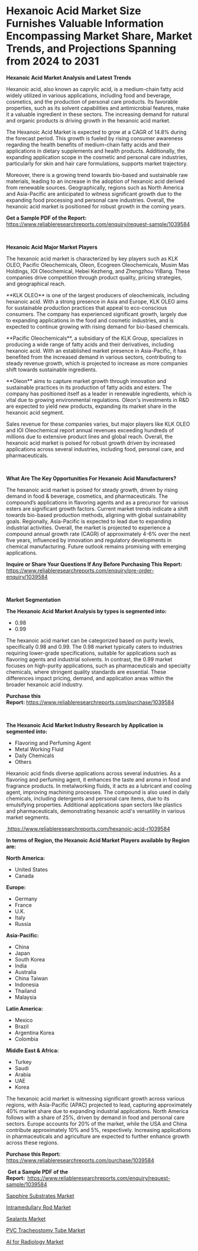 <p><h1>Hexanoic Acid Market Size Furnishes Valuable Information Encompassing Market Share, Market Trends, and Projections Spanning from 2024 to 2031</h1></p><p><strong>Hexanoic Acid Market Analysis and Latest Trends</strong></p>
<p><p>Hexanoic acid, also known as caprylic acid, is a medium-chain fatty acid widely utilized in various applications, including food and beverage, cosmetics, and the production of personal care products. Its favorable properties, such as its solvent capabilities and antimicrobial features, make it a valuable ingredient in these sectors. The increasing demand for natural and organic products is driving growth in the hexanoic acid market.</p><p>The Hexanoic Acid Market is expected to grow at a CAGR of 14.8% during the forecast period. This growth is fueled by rising consumer awareness regarding the health benefits of medium-chain fatty acids and their applications in dietary supplements and health products. Additionally, the expanding application scope in the cosmetic and personal care industries, particularly for skin and hair care formulations, supports market trajectory.</p><p>Moreover, there is a growing trend towards bio-based and sustainable raw materials, leading to an increase in the adoption of hexanoic acid derived from renewable sources. Geographically, regions such as North America and Asia-Pacific are anticipated to witness significant growth due to the expanding food processing and personal care industries. Overall, the hexanoic acid market is positioned for robust growth in the coming years.</p></p>
<p><strong>Get a Sample PDF of the Report:&nbsp;</strong> <a href="https://www.reliableresearchreports.com/enquiry/request-sample/1039584?utm_campaign=7&utm_medium=2&utm_source=Github&utm_content=ia&utm_term=07112024&utm_id=hexanoic-acid">https://www.reliableresearchreports.com/enquiry/request-sample/1039584</a></p>
<p>&nbsp;</p>
<p><strong>Hexanoic Acid Major Market Players</strong></p>
<p><p>The hexanoic acid market is characterized by key players such as KLK OLEO, Pacific Oleochemicals, Oleon, Ecogreen Oleochemicals, Musim Mas Holdings, IOI Oleochemical, Hebei Kezheng, and Zhengzhou YiBang. These companies drive competition through product quality, pricing strategies, and geographical reach.</p><p>**KLK OLEO** is one of the largest producers of oleochemicals, including hexanoic acid. With a strong presence in Asia and Europe, KLK OLEO aims for sustainable production practices that appeal to eco-conscious consumers. The company has experienced significant growth, largely due to expanding applications in the food and cosmetic industries, and is expected to continue growing with rising demand for bio-based chemicals.</p><p>**Pacific Oleochemicals**, a subsidiary of the KLK Group, specializes in producing a wide range of fatty acids and their derivatives, including hexanoic acid. With an established market presence in Asia-Pacific, it has benefited from the increased demand in various sectors, contributing to steady revenue growth, which is projected to increase as more companies shift towards sustainable ingredients.</p><p>**Oleon** aims to capture market growth through innovation and sustainable practices in its production of fatty acids and esters. The company has positioned itself as a leader in renewable ingredients, which is vital due to growing environmental regulations. Oleon's investments in R&D are expected to yield new products, expanding its market share in the hexanoic acid segment.</p><p>Sales revenue for these companies varies, but major players like KLK OLEO and IOI Oleochemical report annual revenues exceeding hundreds of millions due to extensive product lines and global reach. Overall, the hexanoic acid market is poised for robust growth driven by increased applications across several industries, including food, personal care, and pharmaceuticals.</p></p>
<p>&nbsp;</p>
<p><strong>What Are The Key Opportunities For Hexanoic Acid Manufacturers?</strong></p>
<p><p>The hexanoic acid market is poised for steady growth, driven by rising demand in food & beverage, cosmetics, and pharmaceuticals. The compound’s applications in flavoring agents and as a precursor for various esters are significant growth factors. Current market trends indicate a shift towards bio-based production methods, aligning with global sustainability goals. Regionally, Asia-Pacific is expected to lead due to expanding industrial activities. Overall, the market is projected to experience a compound annual growth rate (CAGR) of approximately 4-6% over the next five years, influenced by innovation and regulatory developments in chemical manufacturing. Future outlook remains promising with emerging applications.</p></p>
<p><strong>Inquire or Share Your Questions If Any Before Purchasing This Report:</strong> <a href="https://www.reliableresearchreports.com/enquiry/pre-order-enquiry/1039584?utm_campaign=7&utm_medium=2&utm_source=Github&utm_content=ia&utm_term=07112024&utm_id=hexanoic-acid">https://www.reliableresearchreports.com/enquiry/pre-order-enquiry/1039584</a></p>
<p>&nbsp;</p>
<p><strong>Market Segmentation</strong></p>
<p><strong>The Hexanoic Acid Market Analysis by types is segmented into:</strong></p>
<p><ul><li>0.98</li><li>0.99</li></ul></p>
<p><p>The hexanoic acid market can be categorized based on purity levels, specifically 0.98 and 0.99. The 0.98 market typically caters to industries requiring lower-grade specifications, suitable for applications such as flavoring agents and industrial solvents. In contrast, the 0.99 market focuses on high-purity applications, such as pharmaceuticals and specialty chemicals, where stringent quality standards are essential. These differences impact pricing, demand, and application areas within the broader hexanoic acid industry.</p></p>
<p><strong>Purchase this Report:&nbsp;</strong><a href="https://www.reliableresearchreports.com/purchase/1039584?utm_campaign=7&utm_medium=2&utm_source=Github&utm_content=ia&utm_term=07112024&utm_id=hexanoic-acid">https://www.reliableresearchreports.com/purchase/1039584</a></p>
<p>&nbsp;</p>
<p><strong>The Hexanoic Acid Market Industry Research by Application is segmented into:</strong></p>
<p><ul><li>Flavoring and Perfuming Agent</li><li>Metal Working Fluid</li><li>Daily Chemicals</li><li>Others</li></ul></p>
<p><p>Hexanoic acid finds diverse applications across several industries. As a flavoring and perfuming agent, it enhances the taste and aroma in food and fragrance products. In metalworking fluids, it acts as a lubricant and cooling agent, improving machining processes. The compound is also used in daily chemicals, including detergents and personal care items, due to its emulsifying properties. Additional applications span sectors like plastics and pharmaceuticals, demonstrating hexanoic acid's versatility in various market segments.</p></p>
<p><a href="https://www.reliableresearchreports.com/hexanoic-acid-r1039584?utm_campaign=7&utm_medium=2&utm_source=Github&utm_content=ia&utm_term=07112024&utm_id=hexanoic-acid">&nbsp;https://www.reliableresearchreports.com/hexanoic-acid-r1039584</a></p>
<p><strong>In terms of Region, the Hexanoic Acid Market Players available by Region are:</strong></p>
<p>
    <p> <strong> North America: </strong>
        <ul>
            <li>United States</li>
            <li>Canada</li>
        </ul>
        </p> 
    <p> <strong> Europe: </strong>
        <ul>
            <li>Germany</li>
            <li>France</li>
            <li>U.K.</li>
            <li>Italy</li>
            <li>Russia</li>
        </ul>
        </p> 
    <p> <strong> Asia-Pacific: </strong>
        <ul>
            <li>China</li>
            <li>Japan</li>
            <li>South Korea</li>
            <li>India</li>
            <li>Australia</li>
            <li>China Taiwan</li>
            <li>Indonesia</li>
            <li>Thailand</li>
            <li>Malaysia</li>
        </ul>
        </p> 
    <p> <strong> Latin America: </strong>
        <ul>
            <li>Mexico</li>
            <li>Brazil</li>
            <li>Argentina Korea</li>
            <li>Colombia</li>
        </ul>
        </p> 
    <p> <strong> Middle East & Africa: </strong>
        <ul>
            <li>Turkey</li>
            <li>Saudi</li>
            <li>Arabia</li>
            <li>UAE</li>
            <li>Korea</li>
        </ul>
    </p>
    </p>
<p><p>The hexanoic acid market is witnessing significant growth across various regions, with Asia-Pacific (APAC) projected to lead, capturing approximately 40% market share due to expanding industrial applications. North America follows with a share of 25%, driven by demand in food and personal care sectors. Europe accounts for 20% of the market, while the USA and China contribute approximately 10% and 5%, respectively. Increasing applications in pharmaceuticals and agriculture are expected to further enhance growth across these regions.</p></p>
<p><strong>Purchase this Report: </strong><a href="https://www.reliableresearchreports.com/purchase/1039584?utm_campaign=7&utm_medium=2&utm_source=Github&utm_content=ia&utm_term=07112024&utm_id=hexanoic-acid">https://www.reliableresearchreports.com/purchase/1039584</a></p>
<p>&nbsp;<strong>Get a Sample PDF of the Report:&nbsp;&nbsp;</strong><a href="https://www.reliableresearchreports.com/enquiry/request-sample/1039584?utm_campaign=7&utm_medium=2&utm_source=Github&utm_content=ia&utm_term=07112024&utm_id=hexanoic-acid">https://www.reliableresearchreports.com/enquiry/request-sample/1039584</a></p>
<p><strong></strong></p>
<p><p><a href="https://github.com/FahadAhmed223/Market-Research-Report-List-1/blob/main/sapphire-substrates-market.md?utm_campaign=7&utm_medium=2&utm_source=Github&utm_content=ia&utm_term=07112024&utm_id=hexanoic-acid">Sapphire Substrates Market</a></p><p><a href="https://issuu.com/reportprime-2/docs/intramedullary-rod-market-size-2030_8a37c91bdef69e?utm_campaign=7&utm_medium=2&utm_source=Github&utm_content=ia&utm_term=07112024&utm_id=hexanoic-acid">Intramedullary Rod Market</a></p><p><a href="https://github.com/MelgarBasny/Market-Research-Report-List-1/blob/main/sealants-market.md?utm_campaign=7&utm_medium=2&utm_source=Github&utm_content=ia&utm_term=07112024&utm_id=hexanoic-acid">Sealants Market</a></p><p><a href="https://issuu.com/reportprime-2/docs/pvc-tracheostomy-tube-market-size-2_f3076b6fcde5b4?utm_campaign=7&utm_medium=2&utm_source=Github&utm_content=ia&utm_term=07112024&utm_id=hexanoic-acid">PVC Tracheostomy Tube Market</a></p><p><a href="https://issuu.com/reportprime-2/docs/ai-for-radiology-market-size-2030.p_2cf3ceb38ce9d5?utm_campaign=7&utm_medium=2&utm_source=Github&utm_content=ia&utm_term=07112024&utm_id=hexanoic-acid">AI for Radiology Market</a></p></p>